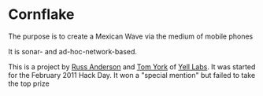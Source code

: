 # Cornflake

The purpose is to create a Mexican Wave via the medium of mobile phones

It is sonar- and ad-hoc-network-based.

This is a project by [Russ Anderson](http://github.com/rux/) and [Tom York](http://github.com/tyork/) of [Yell Labs](http://www.yell.com/mobilephones/yell-labs.html).  It was started for the February 2011 Hack Day.  It won a "special mention" but failed to take the top prize
